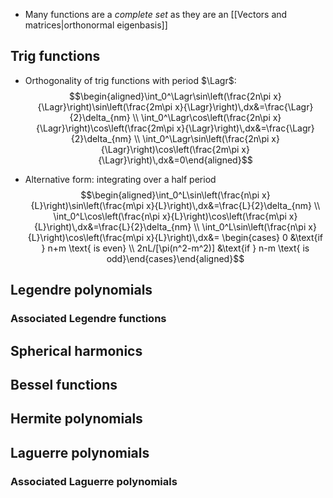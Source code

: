- Many functions are a _complete set_ as they are an [[Vectors and matrices|orthonormal eigenbasis]]

## Trig functions
- Orthogonality of trig functions with period $\Lagr$:
$$\begin{aligned}\int_0^\Lagr\sin\left(\frac{2n\pi x}{\Lagr}\right)\sin\left(\frac{2m\pi x}{\Lagr}\right)\,dx&=\frac{\Lagr}{2}\delta_{nm} \\ \int_0^\Lagr\cos\left(\frac{2n\pi x}{\Lagr}\right)\cos\left(\frac{2m\pi x}{\Lagr}\right)\,dx&=\frac{\Lagr}{2}\delta_{nm}  \\ \int_0^\Lagr\sin\left(\frac{2n\pi x}{\Lagr}\right)\cos\left(\frac{2m\pi x}{\Lagr}\right)\,dx&=0\end{aligned}$$

- Alternative form: integrating over a half period
$$\begin{aligned}\int_0^L\sin\left(\frac{n\pi x}{L}\right)\sin\left(\frac{m\pi x}{L}\right)\,dx&=\frac{L}{2}\delta_{nm} \\ \int_0^L\cos\left(\frac{n\pi x}{L}\right)\cos\left(\frac{m\pi x}{L}\right)\,dx&=\frac{L}{2}\delta_{nm}  \\ \int_0^L\sin\left(\frac{n\pi x}{L}\right)\cos\left(\frac{m\pi x}{L}\right)\,dx&= \begin{cases} 0 &\text{if } n+m \text{ is even} \\ 2nL/[\pi(n^2-m^2)] &\text{if } n-m \text{ is odd}\end{cases}\end{aligned}$$


## Legendre polynomials


### Associated Legendre functions


## Spherical harmonics

## Bessel functions

## Hermite polynomials

## Laguerre polynomials

### Associated Laguerre polynomials
